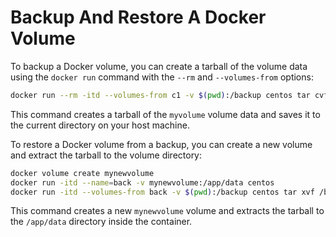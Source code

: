 # Backup And Restore A Docker Volume

To backup a Docker volume, you can create a tarball of the volume data using the `docker run` command with the `--rm` and `--volumes-from` options:

```bash
docker run --rm -itd --volumes-from c1 -v $(pwd):/backup centos tar cvf /backup/myvolume.tar.gz /app/data
```

This command creates a tarball of the `myvolume` volume data and saves it to the current directory on your host machine.

To restore a Docker volume from a backup, you can create a new volume and extract the tarball to the volume directory:

```bash
docker volume create mynewvolume
docker run -itd --name=back -v mynewvolume:/app/data centos
docker run -itd --volumes-from back -v $(pwd):/backup centos tar xvf /backup/myvolume.tar.gz
```

This command creates a new `mynewvolume` volume and extracts the tarball to the `/app/data` directory inside the container.
